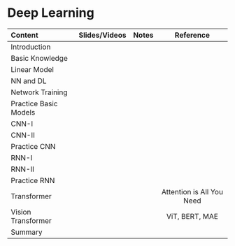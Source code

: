 # Deep Learning

 | Content                   | Slides/Videos   | Notes | Reference |
 |:-----------               |:----------------:|:----------------:|:----------------:|   
 | Introduction              | |  |  |
 | Basic Knowledge           | |  |  |
 | Linear Model              | |  |  |
 | NN and DL                 | |  |  |
 | Network Training          | |  |  |
 | Practice Basic Models     | |  |  |
 | CNN-I                     | |  |  |
 | CNN-II                    | |  |  |
 | Practice CNN              | |  |  |
 | RNN-I                     | |  |  |
 | RNN-II                    | |  |  |
 | Practice RNN              | |  |  |
 | Transformer               | |  |Attention is All You Need |
 | Vision Transformer        | |  |ViT, BERT, MAE|
 | Summary                   | |  |  |
